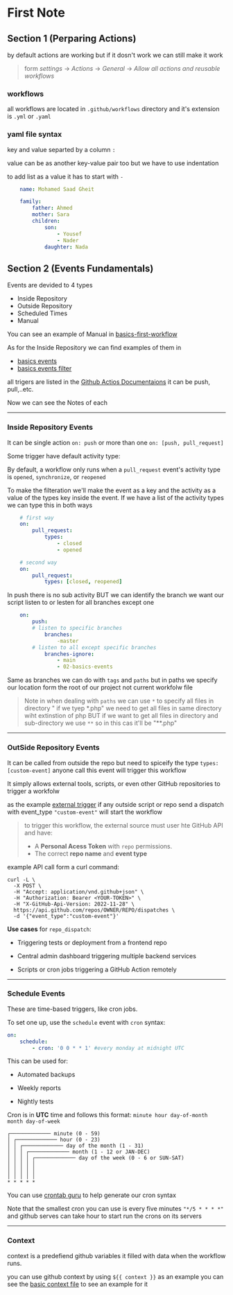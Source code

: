 # First Note

## Section 1 (Perparing Actions)

by default actions are working but if it dosn't work we can still make it work

> form _settings_ -> _Actions_ -> _General_ -> _Allow all actions and reusable workflows_

### workflows

all workflows are located in `.github/workflows` directory and it's extension is `.yml` or `.yaml`

### yaml file syntax

key and value separted by a column `:`

value can be as another key-value pair too but we have to use indentation

to add list as a value it has to start with `-`

```yml
    name: Mohamed Saad Gheit

    family: 
        father: Ahmed
        mother: Sara
        children:
            son: 
                - Yousef
                - Nader
            daughter: Nada
```

## Section 2 (Events Fundamentals)

Events are devided to 4 types

- Inside Repository
- Outside Repository
- Scheduled Times
- Manual
  
You can see an example of Manual in [basics-first-workflow](../.github/workflows/01-basics-first-workflow.yml)

As for the Inside Repository we can find examples of them in

- [basics events](../.github/workflows/02-basics-events.yml)
- [basics events filter](../.github/workflows/03-basics-events-filters.yml)

all trigers are listed in the [Github Actios Documentaions](https://docs.github.com/en/actions/writing-workflows/choosing-when-your-workflow-runs/events-that-trigger-workflows) it can be push, pull,..etc.

Now we can see the Notes of each

---

### Inside Repository Events

It can be single action `on: push` or more than one `on: [push, pull_request]`

Some trigger have default activity type:

By default, a workflow only runs when a `pull_request` event's activity type is `opened`, `synchronize`, or `reopened`

To make the filteration we'll make the event as a key and the activity as a value of the types key inside the event. If we have a list of the activity types we can type this in both ways

```yml
    # first way
    on:
        pull_request:
            types:
                - closed
                - opened

    # second way
    on:
        pull_request:
            types: [closed, reopened]
```

In push there is no sub activity BUT we can identify the branch we want our script listen to or lesten for all branches except one

```yaml
    on:
        push:
        # listen to specific branches
            branches:
                -master
        # listen to all except specific branches
            branches-ignore:
                - main
                - 02-basics-events
```

Same as branches we can do with `tags`  and `paths` but in paths we specify our location form the root of our project not current workfolw file

> Note in when dealing with `paths` we can use `*` to specify all files in directory " if we tyep *.php" we need to get all files in same directory wiht extinstion of php BUT if we want to get all files in directory and sub-directory we use `**` so in this cas it'll be "**.php"

---

### OutSide Repository Events

It can be called from outside the repo but need to spiceify the type
`types: [custom-event]` anyone call this event will trigger this workflow

It simply allows external tools, scripts, or even other GitHub repositories to trigger a workfolw

as the example [external trigger](../.github/workflows/04-basics-events-external-trigger.yml) if any outside script or repo send a dispatch with event_type `"custom-event"` will start the workflow

> to trigger this workflow, the external source must user hte GitHub API and have:
>
> - A **Personal Acess Token** with `repo` permissions.
> - The correct **repo name** and **event type**
>
example API call form a curl command:

```curl
curl -L \
  -X POST \
  -H "Accept: application/vnd.github+json" \
  -H "Authorization: Bearer <YOUR-TOKEN>" \
  -H "X-GitHub-Api-Version: 2022-11-28" \
  https://api.github.com/repos/OWNER/REPO/dispatches \
  -d '{"event_type":"custom-event"}'
```

**Use cases** for `repo_dispatch`:

- Triggering tests or deployment from a frontend repo

- Central admin dashboard triggering multiple backend services

- Scripts or cron jobs triggering a GitHub Action remotely

---

### Schedule Events

These are time-based triggers, like cron jobs.

To set one up, use the `schedule` event with `cron` syntax:

```yaml
on:
    schedule:
        - cron: '0 0 * * 1' #every monday at midnight UTC
```

This can be used for:

- Automated backups

- Weekly reports

- Nightly tests

Cron is in **UTC** time and follows this format:
`minute hour day-of-month month day-of-week`

```text
┌───────────── minute (0 - 59)
│ ┌───────────── hour (0 - 23)
│ │ ┌───────────── day of the month (1 - 31)
│ │ │ ┌───────────── month (1 - 12 or JAN-DEC)
│ │ │ │ ┌───────────── day of the week (0 - 6 or SUN-SAT)
│ │ │ │ │
│ │ │ │ │
│ │ │ │ │
* * * * *
```

You can use [crontab guru](https://crontab.guru/) to help generate our cron syntax

Note that the smallest cron you can use is every five minutes `"*/5 * * * *"` and github serves can take hour to start run the crons on its servers

---

### Context

context is a predefiend github variables it filled with data when the workflow runs.

you can use github context by using `${{ context }}`
as an example you can see the [basic context file](../.github/workflows/06-basics-context.yml) to see an example for it

